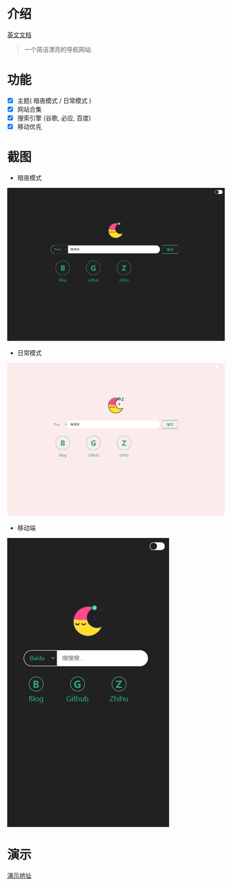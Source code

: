 # 介绍
[英文文档](README.md)
> 一个简洁漂亮的导航网站.

# 功能
- [x] 主题( 暗夜模式 / 日常模式 )
- [x] 网站合集
- [x] 搜索引擎 (谷歌, 必应, 百度)
- [x] 移动优先

# 截图
- 暗夜模式

![](screenshots/dark.png "暗夜模式")

- 日常模式

![](screenshots/light.png "日常模式")

- 移动端

![](screenshots/mobile.png "移动端")


# 演示
 [演示地址](https://bugkit.cn)

